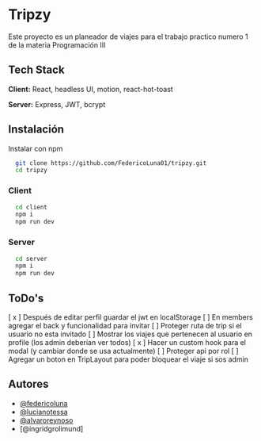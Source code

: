 # Tripzy

Este proyecto es un planeador de viajes para el trabajo practico numero 1 de la materia Programación III

## Tech Stack

**Client:** React, headless UI, motion, react-hot-toast

**Server:** Express, JWT, bcrypt

## Instalación

Instalar con npm

```bash
  git clone https://github.com/FedericoLuna01/tripzy.git
  cd tripzy
```

### Client

```bash
  cd client
  npm i
  npm run dev
```

### Server

```bash
  cd server
  npm i
  npm run dev
```

## ToDo's

[ x ] Después de editar perfil guardar el jwt en localStorage
[ ] En members agregar el back y funcionalidad para invitar
[ ] Proteger ruta de trip si el usuario no esta invitado
[ ] Mostrar los viajes que pertenecen al usuario en profile (los admin deberían ver todos)
[ x ] Hacer un custom hook para el modal (y cambiar donde se usa actualmente)
[ ] Proteger api por rol
[ ] Agregar un boton en TripLayout para poder bloquear el viaje si sos admin

## Autores

- [@federicoluna](https://www.github.com/federicoluna01)
- [@lucianotessa](https://www.github.com/LucianoTessa)
- [@alvaroreynoso](https://www.github.com/AlvaroReynoso)
- [@ingridgrolimund]
